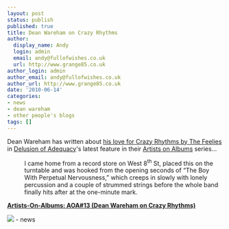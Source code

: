 ```yaml
---
layout: post
status: publish
published: true
title: Dean Wareham on Crazy Rhythms
author:
  display_name: Andy
  login: admin
  email: andy@fullofwishes.co.uk
  url: http://www.grange85.co.uk
author_login: admin
author_email: andy@fullofwishes.co.uk
author_url: http://www.grange85.co.uk
date: '2010-06-14'
categories:
- news
- dean wareham
- other people's blogs
tags: []
---
```

<div>Dean Wareham has written about <a href="http://www.adequacy.net/2010/06/artists-on-albums-aoa13-dean-wareham-on-crazy-rhythms/">his love for Crazy Rhythms by The Feelies</a> in <a href="http://www.adequacy.net/">Delusion of Adequacy</a>&#39;s latest feature in their <a href="http://www.adequacy.net/category/features/">Artists on Albums</a> series...
<p />
<div style="margin-left: 40px;">I came home from a record store on West 8<sup>th</sup> St, placed this on the turntable and was hooked from the opening seconds of “The Boy With Perpetual Nervousness,” which creeps in slowly with lonely percussion and a couple of strummed strings before the whole band finally hits after at the one-minute mark. </div>
<p><b><a href="http://www.adequacy.net/2010/06/artists-on-albums-aoa13-dean-wareham-on-crazy-rhythms/">Artists-On-Albums: AOA#13 (Dean Wareham on Crazy Rhythms)</a></b> </p>
<p><img src="https://media.fullofwishes.co.uk/00-misc/pictures/the-feelies-crazy-rhythms.jpg"/>
- news
</p></div>
